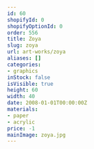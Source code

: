```yaml
---
id: 60
shopifyId: 0
shopifyOptionId: 0
order: 556
title: Zoya
slug: zoya
url: art-works/zoya
aliases: []
categories:
- graphics
inStock: false
isVisible: true
height: 60
width: 40
date: 2008-01-01T00:00:00Z
materials:
- paper
- acrylic
price: -1
mainImage: zoya.jpg
---
```

